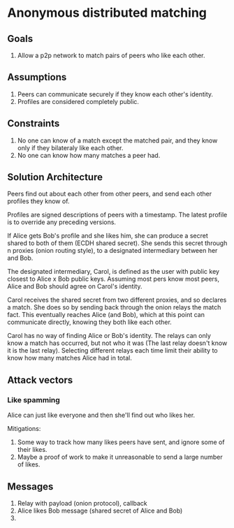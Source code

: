 # Anonymous distributed matching

## Goals

1. Allow a p2p network to match pairs of peers who like each other.

## Assumptions

1. Peers can communicate securely if they know each other's identity.
1. Profiles are considered completely public.

## Constraints

1. No one can know of a match except the matched pair, and they know only if they bilateraly like each other.
1. No one can know how many matches a peer had.

## Solution Architecture

Peers find out about each other from other peers, and send each other profiles they know of.

Profiles are signed descriptions of peers with a timestamp. The latest profile is to override any preceding versions.

If Alice gets Bob's profile and she likes him, she can produce a secret shared to both of them (ECDH shared secret). She sends this secret through n proxies (onion routing style), to a designated intermediary between her and Bob.

The designated intermediary, Carol, is defined as the user with public key closest to Alice x Bob public keys. Assuming most pers know most peers, Alice and Bob should agree on Carol's identity.

Carol receives the shared secret from two different proxies, and so declares a match. She does so by sending back through the onion relays the match fact. This eventually reaches Alice (and Bob), which at this point can communicate directly, knowing they both like each other.

Carol has no way of finding Alice or Bob's identity. The relays can only know a match has occurred, but not who it was (The last relay doesn't know it is the last relay). Selecting different relays each time limit their ability to know how many matches Alice had in total.

## Attack vectors

### Like spamming

Alice can just like everyone and then she'll find out who likes her.

Mitigations:

1. Some way to track how many likes peers have sent, and ignore some of their likes.
1. Maybe a proof of work to make it unreasonable to send a large number of likes.


## Messages

1. Relay with payload (onion protocol), callback
1. Alice likes Bob message (shared secret of Alice and Bob)
1. 